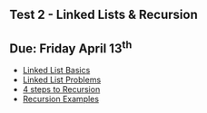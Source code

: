 ## Test 2 - Linked Lists & Recursion
## Due: Friday April 13<sup>th</sup>

- [Linked List Basics](https://github.com/rugbyprof/1063-Data-Structures/blob/master/Resources/R02/LinkedListBasics.pdf)
- [Linked List Problems](https://github.com/rugbyprof/1063-Data-Structures/blob/master/Resources/R02/LinkedListProblems.pdf)
- [4 steps to Recursion](https://github.com/rugbyprof/1063-Data-Structures/blob/master/Resources/4_steps_to_recursion.pdf)
- [Recursion Examples](https://github.com/rugbyprof/1063-Data-Structures/blob/master/Resources/recursion_examples.md)
